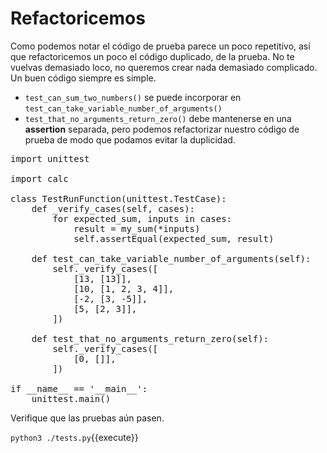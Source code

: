 Refactoricemos
========

Como podemos notar el código de prueba parece un poco repetitivo, así que refactoricemos un poco  el código duplicado, de la prueba. No te vuelvas demasiado loco, no queremos crear nada demasiado complicado. Un buen código siempre es simple.

* `test_can_sum_two_numbers()` se puede incorporar en `test_can_take_variable_number_of_arguments()`
* `test_that_no_arguments_return_zero()` debe mantenerse en una **assertion** separada, pero podemos
   refactorizar nuestro código de prueba de modo que podamos evitar la duplicidad.

<pre class="file" data-filename="tests.py" data-target="replace">
import unittest

import calc

class TestRunFunction(unittest.TestCase):
    def _verify_cases(self, cases):
        for expected_sum, inputs in cases:
            result = my_sum(*inputs)
            self.assertEqual(expected_sum, result)

    def test_can_take_variable_number_of_arguments(self):
        self._verify_cases([
            [13, [13]],
            [10, [1, 2, 3, 4]],
            [-2, [3, -5]],
            [5, [2, 3]],
        ])

    def test_that_no_arguments_return_zero(self):
        self._verify_cases([
            [0, []],
        ])

if __name__ == '__main__':
    unittest.main()
</pre>

Verifique que las pruebas aún pasen.

`python3 ./tests.py`{{execute}}
